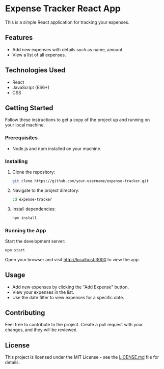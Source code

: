 # Expense Tracker React App

This is a simple React application for tracking your expenses.

## Features

- Add new expenses with details such as name, amount.
- View a list of all expenses.

## Technologies Used

- React
- JavaScript (ES6+)
- CSS

## Getting Started

Follow these instructions to get a copy of the project up and running on your local machine.

### Prerequisites

- Node.js and npm installed on your machine.

### Installing

1. Clone the repository:

   ```bash
   git clone https://github.com/your-username/expense-tracker.git
   ```

2. Navigate to the project directory:

   ```bash
   cd expense-tracker
   ```

3. Install dependencies:

   ```bash
   npm install
   ```

### Running the App

Start the development server:

```bash
npm start
```

Open your browser and visit [http://localhost:3000](http://localhost:3000) to view the app.

## Usage

- Add new expenses by clicking the "Add Expense" button.
- View your expenses in the list.
- Use the date filter to view expenses for a specific date.

## Contributing

Feel free to contribute to the project. Create a pull request with your changes, and they will be reviewed.

## License

This project is licensed under the MIT License - see the [LICENSE.md](LICENSE.md) file for details.


